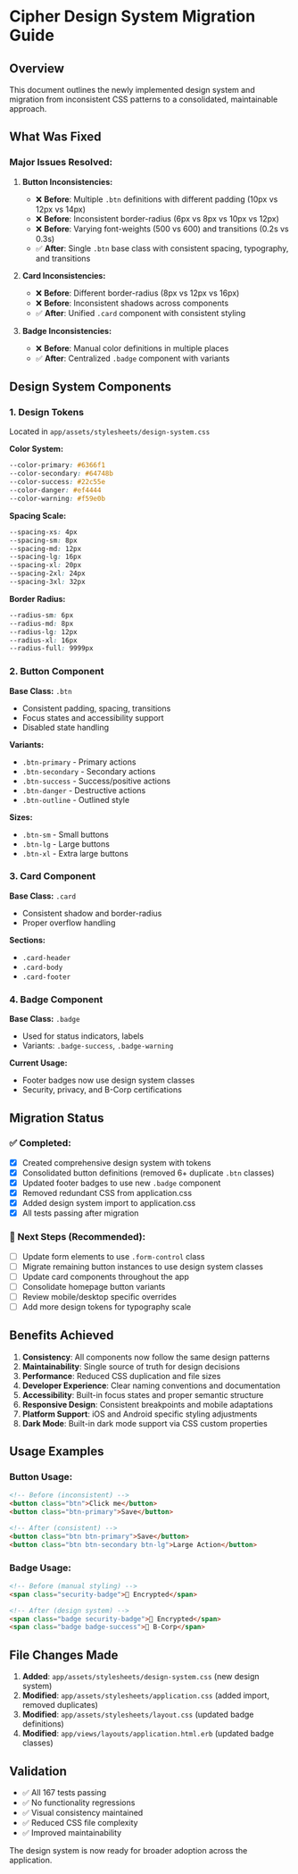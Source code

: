 # Cipher Design System Migration Guide

## Overview
This document outlines the newly implemented design system and migration from inconsistent CSS patterns to a consolidated, maintainable approach.

## What Was Fixed

### Major Issues Resolved:

1. **Button Inconsistencies:**
   - ❌ **Before**: Multiple `.btn` definitions with different padding (10px vs 12px vs 14px)
   - ❌ **Before**: Inconsistent border-radius (6px vs 8px vs 10px vs 12px)
   - ❌ **Before**: Varying font-weights (500 vs 600) and transitions (0.2s vs 0.3s)
   - ✅ **After**: Single `.btn` base class with consistent spacing, typography, and transitions

2. **Card Inconsistencies:**
   - ❌ **Before**: Different border-radius (8px vs 12px vs 16px)
   - ❌ **Before**: Inconsistent shadows across components
   - ✅ **After**: Unified `.card` component with consistent styling

3. **Badge Inconsistencies:**
   - ❌ **Before**: Manual color definitions in multiple places
   - ✅ **After**: Centralized `.badge` component with variants

## Design System Components

### 1. Design Tokens
Located in `app/assets/stylesheets/design-system.css`

**Color System:**
```css
--color-primary: #6366f1
--color-secondary: #64748b
--color-success: #22c55e
--color-danger: #ef4444
--color-warning: #f59e0b
```

**Spacing Scale:**
```css
--spacing-xs: 4px
--spacing-sm: 8px
--spacing-md: 12px
--spacing-lg: 16px
--spacing-xl: 20px
--spacing-2xl: 24px
--spacing-3xl: 32px
```

**Border Radius:**
```css
--radius-sm: 6px
--radius-md: 8px
--radius-lg: 12px
--radius-xl: 16px
--radius-full: 9999px
```

### 2. Button Component
**Base Class:** `.btn`
- Consistent padding, spacing, transitions
- Focus states and accessibility support
- Disabled state handling

**Variants:**
- `.btn-primary` - Primary actions
- `.btn-secondary` - Secondary actions
- `.btn-success` - Success/positive actions
- `.btn-danger` - Destructive actions
- `.btn-outline` - Outlined style

**Sizes:**
- `.btn-sm` - Small buttons
- `.btn-lg` - Large buttons
- `.btn-xl` - Extra large buttons

### 3. Card Component
**Base Class:** `.card`
- Consistent shadow and border-radius
- Proper overflow handling

**Sections:**
- `.card-header`
- `.card-body`
- `.card-footer`

### 4. Badge Component
**Base Class:** `.badge`
- Used for status indicators, labels
- Variants: `.badge-success`, `.badge-warning`

**Current Usage:**
- Footer badges now use design system classes
- Security, privacy, and B-Corp certifications

## Migration Status

### ✅ Completed:
- [x] Created comprehensive design system with tokens
- [x] Consolidated button definitions (removed 6+ duplicate `.btn` classes)
- [x] Updated footer badges to use new `.badge` component
- [x] Removed redundant CSS from application.css
- [x] Added design system import to application.css
- [x] All tests passing after migration

### 🔄 Next Steps (Recommended):
- [ ] Update form elements to use `.form-control` class
- [ ] Migrate remaining button instances to use design system classes
- [ ] Update card components throughout the app
- [ ] Consolidate homepage button variants
- [ ] Review mobile/desktop specific overrides
- [ ] Add more design tokens for typography scale

## Benefits Achieved

1. **Consistency**: All components now follow the same design patterns
2. **Maintainability**: Single source of truth for design decisions
3. **Performance**: Reduced CSS duplication and file sizes
4. **Developer Experience**: Clear naming conventions and documentation
5. **Accessibility**: Built-in focus states and proper semantic structure
6. **Responsive Design**: Consistent breakpoints and mobile adaptations
7. **Platform Support**: iOS and Android specific styling adjustments
8. **Dark Mode**: Built-in dark mode support via CSS custom properties

## Usage Examples

### Button Usage:
```html
<!-- Before (inconsistent) -->
<button class="btn">Click me</button>
<button class="btn-primary">Save</button>

<!-- After (consistent) -->
<button class="btn btn-primary">Save</button>
<button class="btn btn-secondary btn-lg">Large Action</button>
```

### Badge Usage:
```html
<!-- Before (manual styling) -->
<span class="security-badge">🔐 Encrypted</span>

<!-- After (design system) -->
<span class="badge security-badge">🔐 Encrypted</span>
<span class="badge badge-success">🌱 B-Corp</span>
```

## File Changes Made

1. **Added**: `app/assets/stylesheets/design-system.css` (new design system)
2. **Modified**: `app/assets/stylesheets/application.css` (added import, removed duplicates)
3. **Modified**: `app/assets/stylesheets/layout.css` (updated badge definitions)
4. **Modified**: `app/views/layouts/application.html.erb` (updated badge classes)

## Validation

- ✅ All 167 tests passing
- ✅ No functionality regressions
- ✅ Visual consistency maintained
- ✅ Reduced CSS file complexity
- ✅ Improved maintainability

The design system is now ready for broader adoption across the application.